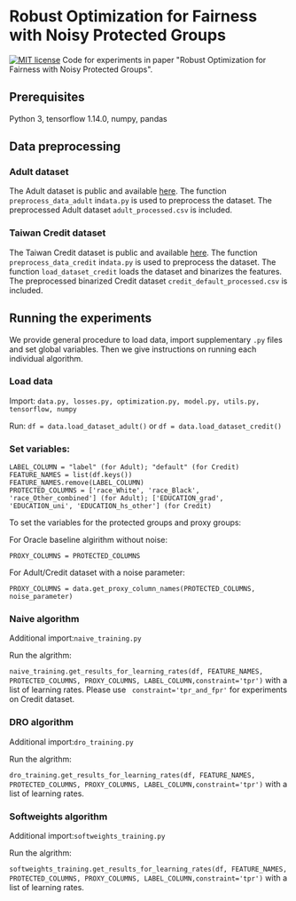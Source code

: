 # Robust Optimization for Fairness with Noisy Protected Groups
[![MIT license](https://img.shields.io/badge/License-MIT-blue.svg)](https://github.com/wenshuoguo/robust-fairness-code/blob/master/LICENSE)
Code for experiments in paper "Robust Optimization for Fairness with Noisy Protected Groups".
## Prerequisites
Python 3, tensorflow 1.14.0, numpy, pandas
## Data preprocessing
### Adult dataset
The Adult dataset is public and available [here](https://archive.ics.uci.edu/ml/machine-learning-databases/adult/).
The function ```preprocess_data_adult``` in```data.py``` is used to preprocess the dataset. The preprocessed Adult dataset ```adult_processed.csv``` is included.
### Taiwan Credit dataset
The Taiwan Credit dataset is public and available [here](https://archive.ics.uci.edu/ml/datasets/default+of+credit+card+clients).
The function ```preprocess_data_credit``` in```data.py``` is used to preprocess the dataset. The function ```load_dataset_credit``` loads the dataset and binarizes the features. The preprocessed binarized Credit dataset ```credit_default_processed.csv``` is included.

## Running the experiments
We provide general procedure to load data, import supplementary ```.py``` files and set global variables. Then we give instructions on running each individual algorithm.

### Load data
Import: ```data.py, losses.py, optimization.py, model.py, utils.py, tensorflow, numpy```

Run: ```df = data.load_dataset_adult()``` or ```df = data.load_dataset_credit()```

### Set variables: 
```
LABEL_COLUMN = "label" (for Adult); "default" (for Credit)
FEATURE_NAMES = list(df.keys())
FEATURE_NAMES.remove(LABEL_COLUMN)
PROTECTED_COLUMNS = ['race_White', 'race_Black', 'race_Other_combined'] (for Adult); ['EDUCATION_grad', 'EDUCATION_uni', 'EDUCATION_hs_other'] (for Credit)
```
To set the variables for the protected groups and proxy groups:

For Oracle baseline algirithm without noise:
```
PROXY_COLUMNS = PROTECTED_COLUMNS 
```

For Adult/Credit dataset with a noise parameter:

```PROXY_COLUMNS = data.get_proxy_column_names(PROTECTED_COLUMNS, noise_parameter)```

### Naive algorithm

Additional import:```naive_training.py```

Run the algrithm:

```naive_training.get_results_for_learning_rates(df, FEATURE_NAMES, PROTECTED_COLUMNS, PROXY_COLUMNS, LABEL_COLUMN,constraint='tpr')```
with a list of learning rates. Please use ``` constraint='tpr_and_fpr'``` for experiments on Credit dataset.


### DRO algorithm

Additional import:```dro_training.py```

Run the algrithm:

```dro_training.get_results_for_learning_rates(df, FEATURE_NAMES, PROTECTED_COLUMNS, PROXY_COLUMNS, LABEL_COLUMN,constraint='tpr')```
with a list of learning rates.


### Softweights algorithm 

Additional import:```softweights_training.py```

Run the algrithm:

```softweights_training.get_results_for_learning_rates(df, FEATURE_NAMES, PROTECTED_COLUMNS, PROXY_COLUMNS, LABEL_COLUMN,constraint='tpr')```
with a list of learning rates.

